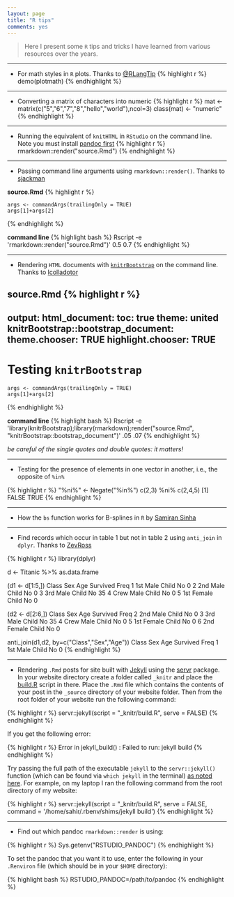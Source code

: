```yaml
---
layout: page
title: "R tips"
comments: yes
---
```


> Here I present some `R` tips and tricks I have learned from various resources over the years.

***

* For math styles in `R` plots. Thanks to [@RLangTip](https://twitter.com/RLangTip)
{% highlight r %}
demo(plotmath)
{% endhighlight %}

***

* Converting a matrix of characters into numeric
{% highlight r %}
mat <- matrix(c("5","6","7","8","hello","world"),ncol=3)
class(mat) <- "numeric"
{% endhighlight %}

***

* Running the equivalent of `knitHTML` in `RStudio` on the command line. Note you must install [pandoc first](https://github.com/rstudio/rmarkdown/blob/master/PANDOC.md#newer-systems-debianubuntufedora)
{% highlight r %}
rmarkdown::render("source.Rmd")
{% endhighlight %}

***

* Passing command line arguments using `rmarkdown::render()`. Thanks to [sjackman](https://github.com/rstudio/rmarkdown/issues/319)  

**source.Rmd**
{% highlight r %}
```{r}
args <- commandArgs(trailingOnly = TRUE)
args[1]+args[2]
```
{% endhighlight %}

**command line**
{% highlight bash %}
Rscript -e 'rmarkdown::render("source.Rmd")' 0.5 0.7
{% endhighlight %}

***

* Rendering `HTML` documents with [`knitrBootstrap`](https://github.com/jimhester/knitrBootstrap) on the command line. Thanks to [lcolladotor](http://lcolladotor.github.io/derfinder/derfinder.html#Reproducibility)

**source.Rmd**
{% highlight r %}
---
output:
  html_document:
    toc: true
    theme: united
  knitrBootstrap::bootstrap_document:
    theme.chooser: TRUE
    highlight.chooser: TRUE
---

<!--
%\VignetteEngine{knitr::rmarkdown}
%\VignetteIndexEntry{Some title here}
-->

Testing `knitrBootstrap`
==================================

```{r}
args <- commandArgs(trailingOnly = TRUE)
args[1]+args[2]
```
{% endhighlight %}

**command line**
{% highlight bash %}
Rscript -e 'library(knitrBootstrap);library(rmarkdown);render("source.Rmd", "knitrBootstrap::bootstrap_document")' .05 .07
{% endhighlight %}

*be careful of the single quotes and double quotes: it matters!*

***

* Testing for the presence of elements in one vector in another, i.e., the opposite of `%in%`

{% highlight r %}
"%ni%" <- Negate("%in%")
c(2,3) %ni% c(2,4,5)
[1] FALSE  TRUE
{% endhighlight %}

***

* How the `bs` function works for B-splines in `R` by [Samiran Sinha](http://www.stat.tamu.edu/~sinha/research/note1.pdf)

***

* Find records which occur in table 1 but not in table 2 using `anti_join` in `dplyr`. Thanks to [ZevRoss](http://zevross.com/blog/2014/08/05/using-the-r-function-anti_join-to-find-unmatched-records/)

{% highlight r %}
library(dplyr)

d <- Titanic %>% as.data.frame

(d1 <- d[1:5,])
  Class    Sex   Age Survived Freq
1   1st   Male Child       No    0
2   2nd   Male Child       No    0
3   3rd   Male Child       No   35
4  Crew   Male Child       No    0
5   1st Female Child       No    0

(d2 <- d[2:6,])
  Class    Sex   Age Survived Freq
2   2nd   Male Child       No    0
3   3rd   Male Child       No   35
4  Crew   Male Child       No    0
5   1st Female Child       No    0
6   2nd Female Child       No    0

anti_join(d1,d2, by=c("Class","Sex","Age"))
  Class  Sex   Age Survived Freq
1   1st Male Child       No    0
{% endhighlight %}

*** 

* Rendering `.Rmd` posts for site built with [Jekyll](http://jekyllrb.com/) using the [servr](http://cran.r-project.org/web/packages/servr/index.html) package. In your website directory create a folder called `_knitr` and place the [build.R](https://github.com/yihui/knitr-jekyll/blob/gh-pages/build.R) script in there. Place the `.Rmd` file which contains the contents of your post in the `_source` directory of your website folder. Then from the root folder of your website run the following command:

{% highlight r %}
servr::jekyll(script = "_knitr/build.R", serve = FALSE)
{% endhighlight %}

If you get the following error:

{% highlight r %}
Error in jekyll_build() : Failed to run: jekyll build
{% endhighlight %}


Try passing the full path of the executable `jekyll` to the `servr::jekyll()` function (which can be found via `which jekyll` in the terminal) [as noted here](http://stackoverflow.com/questions/31091443/r-servrjekyll-build-error). For example, on my laptop I ran the following command from the root directory of my website:

{% highlight r %}
servr::jekyll(script = "_knitr/build.R", serve = FALSE, command = '/home/sahir/.rbenv/shims/jekyll build')
{% endhighlight %}



***

* Find out which pandoc `rmarkdown::render` is using:

{% highlight r %}
Sys.getenv("RSTUDIO_PANDOC")
{% endhighlight %}

To set the pandoc that you want it to use, enter the following in your `.Renviron` file (which should be in your `$HOME` directory):

{% highlight bash %}
RSTUDIO_PANDOC=/path/to/pandoc
{% endhighlight %}





